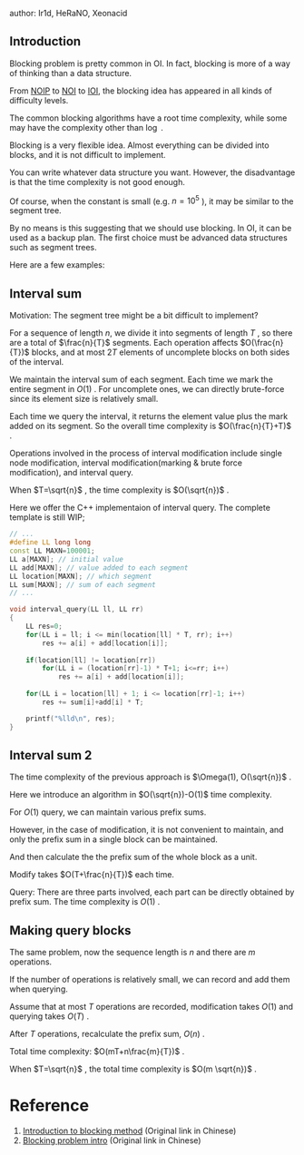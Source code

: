 author: Ir1d, HeRaNO, Xeonacid

## Introduction

Blocking problem is pretty common in OI. In fact, blocking is more of a way of thinking than a data structure.

From [NOIP](https://zh.wikipedia.org/wiki/%E5%85%A8%E5%9B%BD%E9%9D%92%E5%B0%91%E5%B9%B4%E4%BF%A1%E6%81%AF%E5%AD%A6%E5%A5%A5%E6%9E%97%E5%8C%B9%E5%85%8B%E8%81%94%E8%B5%9B) to [NOI](../intro/oi/#noi) to [IOI](../intro/oi/#ioi_1), the blocking idea has appeared in all kinds of difficulty levels.

The common blocking algorithms have a root time complexity, while some may have the complexity other than $\log$ .

Blocking is a very flexible idea. Almost everything can be divided into blocks, and it is not difficult to implement.

You can write whatever data structure you want. However, the disadvantage is that the time complexity is not good enough.

Of course, when the constant is small (e.g. $n=10^5$ ), it may be similar to the segment tree.

By no means is this suggesting that we should use blocking. In OI, it can be used as a backup plan. The first choice must be advanced data structures such as segment trees.

Here are a few examples:

## Interval sum

Motivation: The segment tree might be a bit difficult to implement?

For a sequence of length $n$, we divide it into segments of length $T$ , so there are a total of $\frac{n}{T}$ segments. Each operation affects $O(\frac{n}{T})$ blocks, and at most $2T$ elements of uncomplete blocks on both sides of the interval. 

We maintain the interval sum of each segment. Each time we mark the entire segment in $O(1)$ . For uncomplete ones, we can directly brute-force since its element size is relatively small.

Each time we query the interval, it returns the element value plus the mark added on its segment. So the overall time complexity is $O(\frac{n}{T}+T)$ .

Operations involved in the process of interval modification include single node modification, interval modification(marking & brute force modification), and interval query.

When $T=\sqrt{n}$ , the time complexity is $O(\sqrt{n})$ .

Here we offer the C++ implementaion of interval query. The complete template is still WIP;

```cpp
// ...
#define LL long long
const LL MAXN=100001;
LL a[MAXN]; // initial value
LL add[MAXN]; // value added to each segment
LL location[MAXN]; // which segment
LL sum[MAXN]; // sum of each segment
// ...

void interval_query(LL ll, LL rr)
{
    LL res=0;
    for(LL i = ll; i <= min(location[ll] * T, rr); i++)
        res += a[i] + add[location[i]];
      
    if(location[ll] != location[rr])
        for(LL i = (location[rr]-1) * T+1; i<=rr; i++)
            res += a[i] + add[location[i]];
             
    for(LL i = location[ll] + 1; i <= location[rr]-1; i++)
        res += sum[i]+add[i] * T;

    printf("%lld\n", res);
}
```

## Interval sum 2

The time complexity of the previous approach is $\Omega(1), O(\sqrt{n})$ .

Here we introduce an algorithm in $O(\sqrt{n})-O(1)$ time complexity.  

For $O(1)$ query, we can maintain various prefix sums.

However, in the case of modification, it is not convenient to maintain, and only the prefix sum in a single block can be maintained.

And then calculate the the prefix sum of the whole block as a unit.

Modify takes $O(T+\frac{n}{T})$ each time.

Query: There are three parts involved, each part can be directly obtained by prefix sum. The time complexity is $O(1)$ .

## Making query blocks

The same problem, now the sequence length is $n$ and there are $m$ operations.

If the number of operations is relatively small, we can record and add them when querying.

Assume that at most $T$ operations are recorded, modification takes $O(1)$ and querying takes $O(T)$ .

  After $T$ operations, recalculate the prefix sum, $O(n)$ .

Total time complexity: $O(mT+n\frac{m}{T})$ .

  When $T=\sqrt{n}$ , the total time complexity is $O(m \sqrt{n})$ .

# Reference

1. [Introduction to blocking method](https://zhuanlan.zhihu.com/p/118117479) (Original link in Chinese)
2. [Blocking problem intro](https://www.codenong.com/cs106117694/) (Original link in Chinese)
